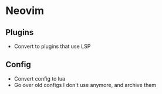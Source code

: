 # Neovim

## Plugins
* Convert to plugins that use LSP

## Config
* Convert config to lua
* Go over old configs I don't use anymore, and archive them
